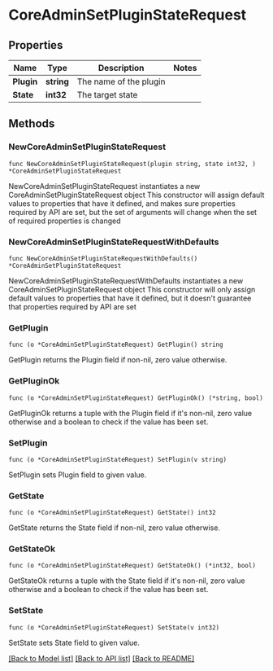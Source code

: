 # CoreAdminSetPluginStateRequest

## Properties

Name | Type | Description | Notes
------------ | ------------- | ------------- | -------------
**Plugin** | **string** | The name of the plugin | 
**State** | **int32** | The target state | 

## Methods

### NewCoreAdminSetPluginStateRequest

`func NewCoreAdminSetPluginStateRequest(plugin string, state int32, ) *CoreAdminSetPluginStateRequest`

NewCoreAdminSetPluginStateRequest instantiates a new CoreAdminSetPluginStateRequest object
This constructor will assign default values to properties that have it defined,
and makes sure properties required by API are set, but the set of arguments
will change when the set of required properties is changed

### NewCoreAdminSetPluginStateRequestWithDefaults

`func NewCoreAdminSetPluginStateRequestWithDefaults() *CoreAdminSetPluginStateRequest`

NewCoreAdminSetPluginStateRequestWithDefaults instantiates a new CoreAdminSetPluginStateRequest object
This constructor will only assign default values to properties that have it defined,
but it doesn't guarantee that properties required by API are set

### GetPlugin

`func (o *CoreAdminSetPluginStateRequest) GetPlugin() string`

GetPlugin returns the Plugin field if non-nil, zero value otherwise.

### GetPluginOk

`func (o *CoreAdminSetPluginStateRequest) GetPluginOk() (*string, bool)`

GetPluginOk returns a tuple with the Plugin field if it's non-nil, zero value otherwise
and a boolean to check if the value has been set.

### SetPlugin

`func (o *CoreAdminSetPluginStateRequest) SetPlugin(v string)`

SetPlugin sets Plugin field to given value.


### GetState

`func (o *CoreAdminSetPluginStateRequest) GetState() int32`

GetState returns the State field if non-nil, zero value otherwise.

### GetStateOk

`func (o *CoreAdminSetPluginStateRequest) GetStateOk() (*int32, bool)`

GetStateOk returns a tuple with the State field if it's non-nil, zero value otherwise
and a boolean to check if the value has been set.

### SetState

`func (o *CoreAdminSetPluginStateRequest) SetState(v int32)`

SetState sets State field to given value.



[[Back to Model list]](../README.md#documentation-for-models) [[Back to API list]](../README.md#documentation-for-api-endpoints) [[Back to README]](../README.md)


